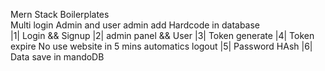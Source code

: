 Mern Stack Boilerplates  
Multi login Admin and user 
admin add Hardcode in database  
|1| Login && Signup 
|2| admin panel && User 
|3| Token generate 
|4| Token  expire No use website in 5 mins automatics logout 
|5| Password HAsh 
|6| Data save in mandoDB
